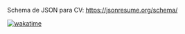 Schema de JSON para CV:
https://jsonresume.org/schema/

[![wakatime](https://wakatime.com/badge/github/Grincode/porfolio-minimalist.svg)](https://wakatime.com/badge/github/Grincode/porfolio-minimalist)
